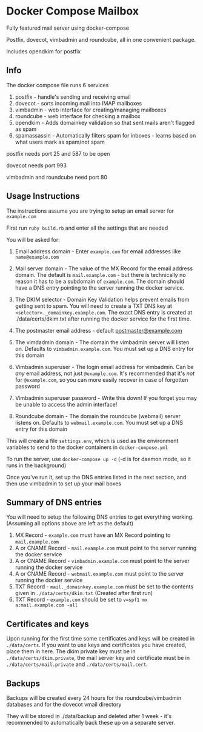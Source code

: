 # Docker Compose Mailbox

Fully featured mail server using docker-compose

Postfix, dovecot, vimbadmin and roundcube, all in one convenient package.

Includes opendkim for postfix

## Info

The docker compose file runs 6 services

  1. postfix - handle's sending and receiving email
  2. dovecot - sorts incoming mail into IMAP mailboxes
  3. vimbadmin - web interface for creating/managing mailboxes
  4. roundcube - web interface for checking a mailbox
  5. opendkim - Adds domainkey validation so that sent mails aren't flagged as spam
  6. spamassassin - Automatically filters spam for inboxes - learns based on what users mark as spam/not spam

postfix needs port 25 and 587 to be open

dovecot needs port 993

vimbadmin and roundcube need port 80

## Usage Instructions

The instructions assume you are trying to setup an email server for `example.com`

First run `ruby build.rb` and enter all the settings that are needed

You will be asked for:

  1. Email address domain - Enter `example.com` for email addresses like `name@example.com`

  2. Mail server domain - The value of the MX Record for the email address domain.
      The default is `mail.example.com` - but there is technically no reason it has to be a subdomain of
      `example.com`. The domain should have a DNS entry pointing to the server running the docker service.

  3. The DKIM selector - Domain Key Validation helps prevent emails from getting sent to spam. You will
      need to create a TXT DNS key at `<selector>._domainkey.example.com`. The exact DNS entry is created
      at ./data/certs/dkim.txt after running the docker service for the first time.

  4. The postmaster email address - default postmaster@example.com

  5. The vimdadmin domain - The domain the vimbadmin server will listen on. Defaults to `vimbadmin.example.com`.
      You must set up a DNS entry for this domain

  6. Vimbadmin superuser - The login email address for vimbadmin. Can be *any* email address, not just `@example.com`.
      It's recommended that it's *not* for `@example.com`, so you can more easily recover in case of forgotten password

  7. Vimbadmin superuser password - Write this down! If you forget you may be unable to access the admin interface!

  8. Roundcube domain - The domain the roundcube (webmail) server listens on. Defaults to `webmail.example.com`.
      You must set up a DNS entry for this domain

This will create a file `settings.env`, which is used as the environment variables to send to the docker containers
in `docker-compose.yml`

To run the server, use `docker-compose up -d` (-d is for daemon mode, so it runs in the background)

Once you've run it, set up the DNS entries
listed in the next section, and then use vimbadmin to set up your mail boxes

## Summary of DNS entries

You will need to setup the following DNS entries to get everything working. (Assuming all options above are left as the
default)

  1. MX Record - `example.com` must have an MX Record pointing to `mail.example.com`
  2. A or CNAME Record - `mail.example.com` must point to the server running the docker service
  3. A or CNAME Record - `vimbadmin.example.com` must point to the server running the docker service
  4. A or CNAME Record - `webmail.example.com` must point to the server running the docker service
  5. TXT Record - `mail._domainkey.example.com` must be set to the contents given in `./data/certs/dkim.txt`
     (Created after first run)
  6. TXT Record - `example.com` should be set to `v=spf1 mx a:mail.example.com ~all`

## Certificates and keys

Upon running for the first time some certificates and keys will be created in `./data/certs`. If you want to use keys
and certificates you have created, place them in here. The dkim private key must be in `./data/certs/dkim.private`, the
mail server key and certificate must be in `./data/certs/mail.private` and `./data/certs/mail.cert`.

## Backups

Backups will be created every 24 hours for the roundcube/vimbadmin databases and for the dovecot vmail directory

They will be stored in ./data/backup and deleted after 1 week - it's recommended to automatically back these up on a
separate server.
